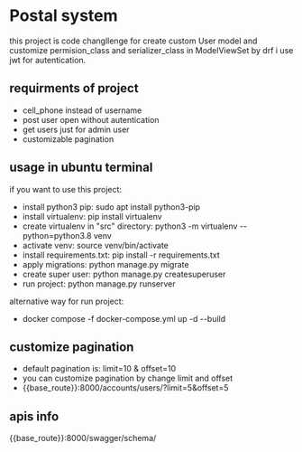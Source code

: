 # Postal system
this project is code changllenge for create custom User model and customize permision_class and serializer_class in ModelViewSet by drf
i use jwt for autentication.

## requirments of project
- cell_phone instead of username
- post user open without autentication
- get users just for admin user
- customizable pagination

## usage in ubuntu terminal
if you want to use this project:
  - install python3 pip:  sudo apt install python3-pip
  - install virtualenv: pip install virtualenv
  - create virtualenv in "src" directory: python3 -m virtualenv --python=python3.8 venv
  - activate venv: source venv/bin/activate
  - install requirements.txt: pip install -r requirements.txt
  - apply migrations: python manage.py migrate
  - create super user: python manage.py createsuperuser
  - run project: python manage.py runserver

alternative way for run project:
  - docker compose -f docker-compose.yml up -d --build

## customize pagination
- default pagination is: limit=10 & offset=10
- you can customize pagination by change limit and offset
- {{base_route}}:8000/accounts/users/?limit=5&offset=5

## apis info
{{base_route}}:8000/swagger/schema/
